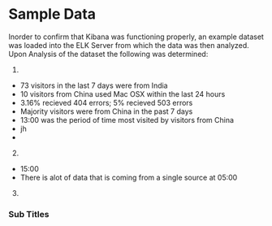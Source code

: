 # Sample Data 
Inorder to confirm that Kibana was functioning properly, an example dataset was loaded into the ELK Server from which the data was then analyzed. Upon Analysis of the dataset the following was determined:

1.
- 73 visitors in the last 7 days were from India
- 10 visitors from China used Mac OSX within the last 24 hours
- 3.16% recieved 404 errors; 5% recieved 503 errors
- Majority visitors were from China in the past 7 days
- 13:00 was the period of time most visited by visitors from China
- jh
- 
2.
- 15:00
- There is alot of data that is coming from a single source at 05:00

3.

### Sub Titles
